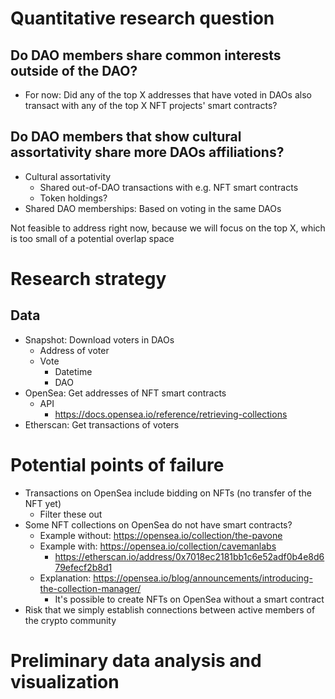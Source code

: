 # Quantitative research question
## Do DAO members share common interests outside of the DAO?
- For now: Did any of the top X addresses that have voted in DAOs also transact with any of the top X NFT projects' smart contracts?

## Do DAO members that show cultural assortativity share more DAOs affiliations?
- Cultural assortativity
    - Shared out-of-DAO transactions with e.g. NFT smart contracts
    - Token holdings?
- Shared DAO memberships: Based on voting in the same DAOs

Not feasible to address right now, because we will focus on the top X, which is too small of a potential overlap space

# Research strategy

## Data

- Snapshot: Download voters in DAOs
    - Address of voter
    - Vote
        - Datetime
        - DAO
- OpenSea: Get addresses of NFT smart contracts
    - API
        - https://docs.opensea.io/reference/retrieving-collections
- Etherscan: Get transactions of voters

# Potential points of failure

- Transactions on OpenSea include bidding on NFTs (no transfer of the NFT yet)
    - Filter these out
- Some NFT collections on OpenSea do not have smart contracts?
    - Example without: https://opensea.io/collection/the-pavone
    - Example with: https://opensea.io/collection/cavemanlabs
        - https://etherscan.io/address/0x7018ec2181bb1c6e52adf0b4e8d679efecf2b8d1
    - Explanation: https://opensea.io/blog/announcements/introducing-the-collection-manager/
        - It's possible to create NFTs on OpenSea without a smart contract
- Risk that we simply establish connections between active members of the crypto community


# Preliminary data analysis and visualization
